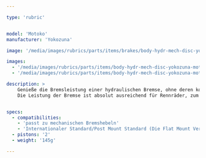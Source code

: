 ```yaml
---

type: 'rubric'


model: 'Motoko'
manufacturer: 'Yokozuna'

image: '/media/images/rubrics/parts/items/brakes/body-hydr-mech-disc-yokozuna-motoko_1.jpg'

images:
  - '/media/images/rubrics/parts/items/body-hydr-mech-disc-yokozuna-motoko_2.jpg'
  - '/media/images/rubrics/parts/items/body-hydr-mech-disc-yokozuna-motoko_3.jpg'

description: >
    Genieße die Bremsleistung einer hydraulischen Bremse, ohne deren komplexe Bauart berücksichtigen zu müssen. Insbesondere auf langen Touren, weit entfernt von der nächsten Werkstatt, ist es gut zu wissen, daß ein Leitungsschaden nicht mehr zum Totalausfall der Bremse führen muß. 
    Die Leistung der Bremse ist absolut ausreichend für Rennräder, zum Crossen, oder am Gravelbike. Durch die Kompatibilität mit Deinen alten mechanischen Hebeln, lassen sich außerdem Kosten sparen. Extrafeste Züge und eine 160mm Scheibe sind inklusive.


specs:
  - compatibilities:
    - 'passt zu mechanischen Bremshebeln'
    - 'Internationaler Standard/Post Mount Standard (Die Flat Mount Version ist ebenfalls erhältlich)'
  - pistons: '2'
  - weight: '145g'

---
```


